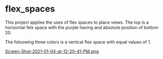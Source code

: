 # flex_spaces

This project applies the uses of flex spaces to place views.
The top is a horizontal felx space with the purple having and absolute position of bottom 20.

The foloowing three colors is a vertical flex space with equal values of 1.

[Screen-Shot-2021-01-04-at-12-20-41-PM.png](https://postimg.cc/TK8m097G)
